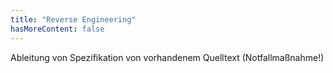 ```yaml
---
title: "Reverse Engineering"
hasMoreContent: false
---
```


Ableitung von Spezifikation von vorhandenem Quelltext (Notfallmaßnahme!)

<!--more-->


